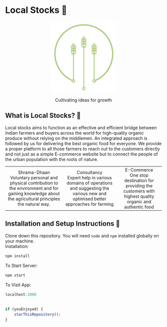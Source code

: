 # Local Stocks :seedling:
<div align="center">
<img src="./public/assets/logo.png"/>
<p>Cultivating ideas for growth</p>
</div>

## What is Local Stocks? :thinking:
Local stocks aims to function as an effective and efficient bridge between Indian farmers and buyers across the world for high-quality organic produce without relying on the middlemen. An integrated approach is followed by us for delivering the best organic food for everyone. We provide a proper platform to all those farmers to reach out to the customers directly and not just as a simple E-commerce website but to connect the people of the urban population with the roots of nature.

<table>
  <tr>
    <td align="center">
        Shrama-Dhaan<br>
          Voluntary personal and physical contribution to the environment and for gaining knowledge about the agricultural principles the natural way. 
    </td>
    <td align="center">
        Consultancy<br>
          Expert help in various domains of operations and suggesting the various new and optimised better approaches for farming 
    </td>
    <td align="center">
        E-Commerce<br>
          One stop destination for providing the customers with highest quality organic and authentic food
    </td>
  </tr>
  </table>

## Installation and Setup Instructions :running:

Clone down this repository. You will need `node` and `npm` installed globally on your machine.  
Installation:
```javascript 
npm install
``` 

To Start Server:
```javascript 
npm start
``` 

To Visit App:
```javascript 
localhost:3000
``` 

```javascript

if (youEnjoyed) {
    starThisRepository();
}

```
